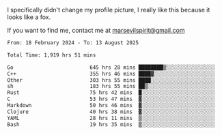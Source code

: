 I specifically didn't change my profile picture, I really like this because it looks like a fox.

If you want to find me, contact me at marsevilspirit@gmail.com

<!--START_SECTION:waka-->

```txt
From: 18 February 2024 - To: 13 August 2025

Total Time: 1,919 hrs 51 mins

Go                         645 hrs 28 mins ████████▒░░░░░░░░░░░░░░░░   33.62 %
C++                        355 hrs 46 mins ████▓░░░░░░░░░░░░░░░░░░░░   18.53 %
Other                      303 hrs 55 mins ████░░░░░░░░░░░░░░░░░░░░░   15.83 %
sh                         183 hrs 55 mins ██▒░░░░░░░░░░░░░░░░░░░░░░   09.58 %
Rust                       75 hrs 42 mins  █░░░░░░░░░░░░░░░░░░░░░░░░   03.94 %
C                          53 hrs 47 mins  ▓░░░░░░░░░░░░░░░░░░░░░░░░   02.80 %
Markdown                   50 hrs 46 mins  ▓░░░░░░░░░░░░░░░░░░░░░░░░   02.64 %
Clojure                    40 hrs 38 mins  ▓░░░░░░░░░░░░░░░░░░░░░░░░   02.12 %
YAML                       28 hrs 11 mins  ▒░░░░░░░░░░░░░░░░░░░░░░░░   01.47 %
Bash                       19 hrs 35 mins  ▒░░░░░░░░░░░░░░░░░░░░░░░░   01.02 %
```

<!--END_SECTION:waka-->
